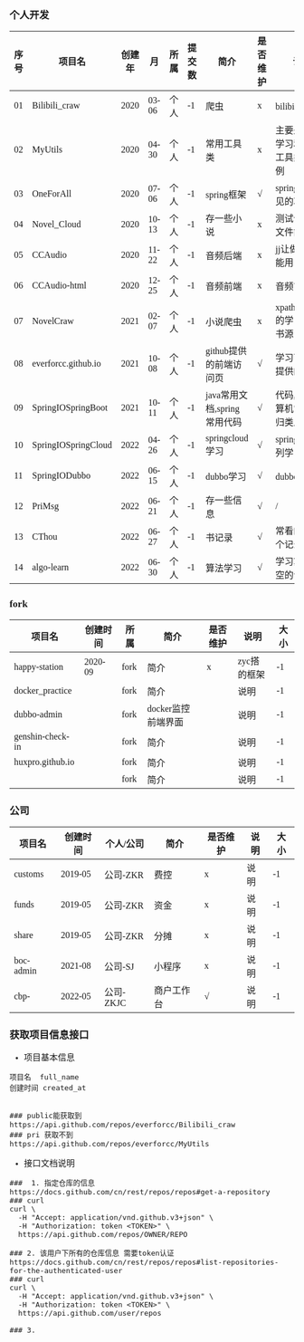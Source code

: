 <span  style="font-family: Simsun,serif; font-size: 15px; ">

### 个人开发

| 序号  | 项目名                 | 创建年  | 月     | 所属  | 提交数 | 简介                  | 是否维护 | 说明                     | 大小  |
|-----|---------------------|------|-------|-----|-----|---------------------|------|------------------------|-----|
| 01  | Bilibili_craw       | 2020 | 03-06 | 个人  | -1  | 爬虫                  | x    | bilibili爬虫             | -1  |
| 02  | MyUtils             | 2020 | 04-30 | 个人  | -1  | 常用工具类               | x    | 主要是jdk的学习和基本工具类的示例     | -1  |
| 03  | OneForAll           | 2020 | 07-06 | 个人  | -1  | spring框架            | √    | spring实现常见的功能          | -1  |
| 04  | Novel_Cloud         | 2020 | 10-13 | 个人  | -1  | 存一些小说               | x    | 测试仓库存文件能力              | -1  |
| 05  | CCAudio             | 2020 | 11-22 | 个人  | -1  | 音频后端                | x    | jj让做的,大概能用 没做成         | -1  |
| 06  | CCAudio-html        | 2020 | 12-25 | 个人  | -1  | 音频前端                | x    | 音频前端                   | -1  |
| 07  | NovelCraw           | 2021 | 02-07 | 个人  | -1  | 小说爬虫                | x    | xpath,jsonpath的学习,应用书源 | -1  |
| 08  | everforcc.github.io | 2021 | 10-08 | 个人  | -1  | github提供的前端访问页      | √    | 学习下github提供的前端         | -1  |
| 09  | SpringIOSpringBoot  | 2021 | 10-11 | 个人  | -1  | java常用文档,spring常用代码 | √    | 代码,文档,计算机常用的归类总结       | -1  |
| 10  | SpringIOSpringCloud | 2022 | 04-26 | 个人  | -1  | springcloud学习       | √    | springcloud系列学习        | -1  |
| 11  | SpringIODubbo       | 2022 | 06-15 | 个人  | -1  | dubbo学习             | √    | dubbo学习                | -1  |
| 12  | PriMsg              | 2022 | 06-21 | 个人  | -1  | 存一些信息               | √    | /                      | -1  |
| 13  | CThou               | 2022 | 06-27 | 个人  | -1  | 书记录                 | √    | 常看的书做个记录               | -1  |
| 14  | algo-learn          | 2022 | 06-30 | 个人  | -1  | 算法学习                | √    | 学习算法,用空的话              | -1  |


### fork


| 项目名              | 创建时间    | 所属   | 简介           | 是否维护 | 说明      | 大小  |
|------------------|---------|------|--------------|------|---------|-----|
| happy-station    | 2020-09 | fork | 简介           | x    | zyc搭的框架 | -1  |
| docker_practice  |         | fork | 简介           |      | 说明      | -1  |
| dubbo-admin      |         | fork | docker监控前端界面 |      | 说明      | -1  |
| genshin-check-in |         | fork | 简介           |      | 说明      | -1  |
| huxpro.github.io |         | fork | 简介           |      | 说明      | -1  |
|                  |         | fork | 简介           |      | 说明      | -1  |

### 公司

| 项目名       | 创建时间    | 个人/公司   | 简介    | 是否维护 | 说明  | 大小  |
|-----------|---------|---------|-------|------|-----|-----|
| customs   | 2019-05 | 公司-ZKR  | 费控    | x    | 说明  | -1  |
| funds     | 2019-05 | 公司-ZKR  | 资金    | x    | 说明  | -1  |
| share     | 2019-05 | 公司-ZKR  | 分摊    | x    | 说明  | -1  |
| boc-admin | 2021-08 | 公司-SJ   | 小程序   | x    | 说明  | -1  |
| cbp-      | 2022-05 | 公司-ZKJC | 商户工作台 | √    | 说明  | -1  |

### 获取项目信息接口

- 项目基本信息

~~~
项目名  full_name
创建时间 created_at
~~~

~~~

### public能获取到 
https://api.github.com/repos/everforcc/Bilibili_craw
### pri 获取不到
https://api.github.com/repos/everforcc/MyUtils

~~~

- 接口文档说明

~~~
###  1. 指定仓库的信息
https://docs.github.com/cn/rest/repos/repos#get-a-repository
### curl
curl \
  -H "Accept: application/vnd.github.v3+json" \ 
  -H "Authorization: token <TOKEN>" \
  https://api.github.com/repos/OWNER/REPO
  
### 2. 该用户下所有的仓库信息 需要token认证
https://docs.github.com/cn/rest/repos/repos#list-repositories-for-the-authenticated-user
### curl
curl \
  -H "Accept: application/vnd.github.v3+json" \ 
  -H "Authorization: token <TOKEN>" \
  https://api.github.com/user/repos
  
### 3. 
~~~

</span>
